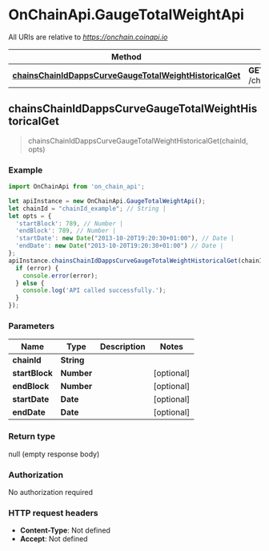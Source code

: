 # OnChainApi.GaugeTotalWeightApi

All URIs are relative to *https://onchain.coinapi.io*

Method | HTTP request | Description
------------- | ------------- | -------------
[**chainsChainIdDappsCurveGaugeTotalWeightHistoricalGet**](GaugeTotalWeightApi.md#chainsChainIdDappsCurveGaugeTotalWeightHistoricalGet) | **GET** /chains/{chain_id}/dapps/curve/gaugeTotalWeight/historical | 



## chainsChainIdDappsCurveGaugeTotalWeightHistoricalGet

> chainsChainIdDappsCurveGaugeTotalWeightHistoricalGet(chainId, opts)



### Example

```javascript
import OnChainApi from 'on_chain_api';

let apiInstance = new OnChainApi.GaugeTotalWeightApi();
let chainId = "chainId_example"; // String | 
let opts = {
  'startBlock': 789, // Number | 
  'endBlock': 789, // Number | 
  'startDate': new Date("2013-10-20T19:20:30+01:00"), // Date | 
  'endDate': new Date("2013-10-20T19:20:30+01:00") // Date | 
};
apiInstance.chainsChainIdDappsCurveGaugeTotalWeightHistoricalGet(chainId, opts, (error, data, response) => {
  if (error) {
    console.error(error);
  } else {
    console.log('API called successfully.');
  }
});
```

### Parameters


Name | Type | Description  | Notes
------------- | ------------- | ------------- | -------------
 **chainId** | **String**|  | 
 **startBlock** | **Number**|  | [optional] 
 **endBlock** | **Number**|  | [optional] 
 **startDate** | **Date**|  | [optional] 
 **endDate** | **Date**|  | [optional] 

### Return type

null (empty response body)

### Authorization

No authorization required

### HTTP request headers

- **Content-Type**: Not defined
- **Accept**: Not defined

